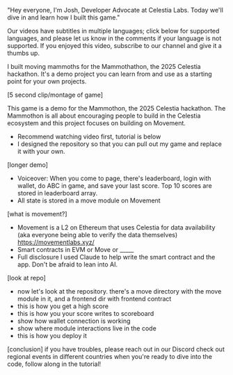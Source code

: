"Hey everyone, I'm Josh, Developer Advocate at Celestia Labs. Today we'll dive in and learn how I built this game."

Our videos have subtitles in multiple languages; click below for supported languages, and please let us know in the comments if your language is not supported. If you enjoyed this video, subscribe to our channel and give it a thumbs up.

I built moving mammoths for the Mammothathon, the 2025 Celestia hackathon. It's a demo project you can learn from and use as a starting point for your own projects.

[5 second clip/montage of game]

This game is a demo for the Mammothon, the 2025 Celestia hackathon. The Mammothon is all about encouraging people to build in the Celestia ecosystem and this project focuses on building on Movement.
- Recommend watching video first, tutorial is below
- I designed the repository so that you can pull out my game and replace it with your own.

[longer demo]
- Voiceover: When you come to page, there's leaderboard, login with wallet, do ABC in game, and save your last score. Top 10 scores are stored in leaderboard array.
- All state is stored in a move module on Movement

[what is movement?]
- Movement is a L2 on Ethereum that uses Celestia for data availability (aka everyone being able to verify the data themselves) https://movementlabs.xyz/
- Smart contracts in EVM or Move or _____
- Full disclosure I used Claude to help write the smart contract and the app. Don't be afraid to lean into AI.

[look at repo]
- now let's look at the repository. there's a move directory with the move module in it, and a frontend dir with frontend
contract
- this is how you get a high score
- this is how you your score writes to scoreboard
- show how wallet connection is working
- show where module interactions live in the code
- this is how you deploy it

[conclusion]
if you have troubles, please reach out in our Discord
check out regional events in different countries
when you're ready to dive into the code, follow along in the tutorial!
